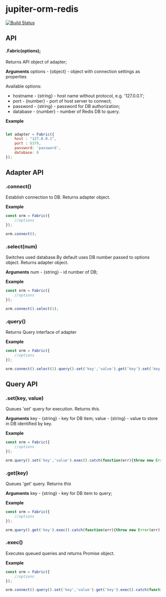 # jupiter-orm-redis

[![Build Status](https://travis-ci.org/Jupiter-framework/jupiter-orm-redis.svg)](https://travis-ci.org/Jupiter-framework/jupiter-orm-redis)

## API

#### .Fabric(options);

Returns API object of adapter;

**Arguments**
options - {object} - object with connection settings as properties

Available options:
* hostname - {string} - host name without protocol, e.g. '127.0.0.1';
* port - {number} - port of host server to connect;
* password - {string} - password for DB authorization;
* database - {number} - number of Redis DB to query.

**Example**
```javascript

let adapter = Fabric({
    host : "127.0.0.1",
    port : 6379,
    password: 'password',
    database: 0
});
```

## Adapter API

### .connect()

Establish connection to DB. Returns adapter object.

**Example**
```javascript
const orm = Fabric({
    //options
});

orm.connect();
```

### .select(num)

Switches used database.By default uses DB number passed to options object. Returns adapter object.

**Arguments**
num - {string} - id number of DB;

**Example**
```javascript
const orm = Fabric({
    //options
});

orm.connect().select(1);
```

### .query()

Returns Query interface of adapter

**Example**
```javascript
const orm = Fabric({
    //options
});

orm.connect().select(1).query().set('key','value').get('key').set('key','value');
```

## Query API

### .set(key, value)

Queues 'set' query for execution. Returns *this*.

**Arguments**
key - {string} - key for DB item;
value - {string} - value to store in DB identified by key.

**Example**
```javascript
const orm = Fabric({
    //options
});

orm.query().set('key','value').exec().catch(function(err){throw new Error(err);});
```

### .get(key)

Queues 'get' query. Returns *this*

**Arguments**
key - {string} - key for DB item to query;

**Example**
```javascript
const orm = Fabric({
    //options
});

orm.query().get('key').exec().catch(function(err){throw new Error(err);});
```

### .exec()

Executes queued queries and returns Promise object.

**Example**
```javascript
const orm = Fabric({
    //options
});

orm.connect().query().set('key','value').get('key').exec().catch(function(err){throw new Error(err);});
```
